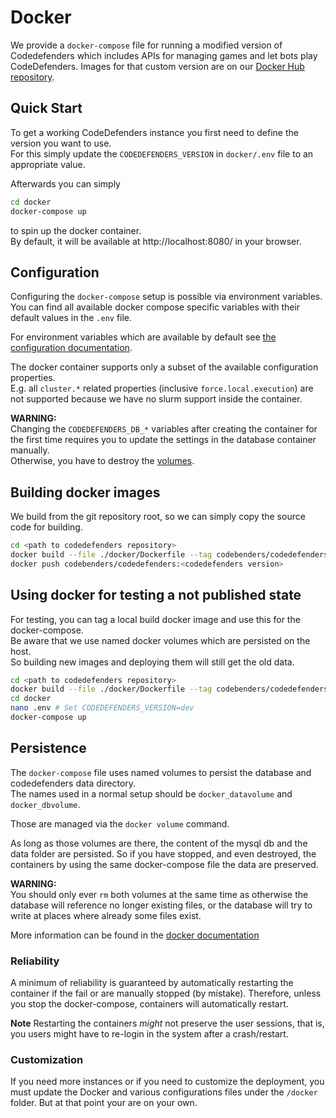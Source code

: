 # Docker

We provide a `docker-compose` file for running a modified version of Codedefenders which includes APIs for managing games and let bots play CodeDefenders.
Images for that custom version are on our [Docker Hub repository](https://hub.docker.com/r/codebenders/codedefenders).

## Quick Start

To get a working CodeDefenders instance you first need to define the version you want to use.  
For this simply update the `CODEDEFENDERS_VERSION` in `docker/.env` file to an appropriate value.  

Afterwards you can simply 

```sh
cd docker
docker-compose up
```

to spin up the docker container.  
By default, it will be available at http://localhost:8080/ in your browser.

## Configuration

Configuring the `docker-compose` setup is possible via environment variables.  
You can find all available docker compose specific variables with their default values in the `.env` file.

For environment variables which are available by default see  [the configuration documentation](./Configuration.md).

The docker container supports only a subset of the available configuration properties.  
E.g. all `cluster.*` related properties (inclusive `force.local.execution`) are not supported because we have no slurm support inside the container.

**WARNING:**  
Changing the `CODEDEFENDERS_DB_*` variables after creating the container for the first time requires you to update the settings in the database container manually.  
Otherwise, you have to destroy the [volumes](#persistence).


## Building docker images

We build from the git repository root, so we can simply copy the source code for building.

```sh
cd <path to codedefenders repository>
docker build --file ./docker/Dockerfile --tag codebenders/codedefenders:<Codedefenders version> --label "maintainer=$(git config --get user.email)" .
docker push codebenders/codedefenders:<codedefenders version>
```

## Using docker for testing a not published state

For testing, you can tag a local build docker image and use this for the docker-compose.  
Be aware that we use named docker volumes which are persisted on the host.  
So building new images and deploying them will still get the old data.

```sh
cd <path to codedefenders repository>
docker build --file ./docker/Dockerfile --tag codebenders/codedefenders:dev .
cd docker
nano .env # Set CODEDEFENDERS_VERSION=dev
docker-compose up
```

## Persistence

The `docker-compose` file uses named volumes to persist the database and codedefenders data directory.  
The names used in a normal setup should be `docker_datavolume` and `docker_dbvolume`.

Those are managed via the `docker volume` command.

As long as those volumes are there, the content of the mysql db and the data folder are persisted.
So if you have stopped, and even destroyed, the containers by using the same docker-compose file the data are preserved.

**WARNING:**  
You should only ever `rm` both volumes at the same time as otherwise the database will reference no longer existing files, or the database will try to write at places where already some files exist.

More information can be found in the [docker documentation](https://docs.docker.com/storage/volumes/)

### Reliability
A minimum of reliability is guaranteed by automatically restarting the container if the fail or are manually stopped (by mistake). Therefore, unless you stop the docker-compose, containers will automatically restart.

**Note** Restarting the containers *might* not preserve the user sessions, that is, you users might have to re-login in the system after a crash/restart.

### Customization
If you need more instances or if you need to customize the deployment, you must update the Docker and various configurations files under the ```/docker``` folder. But at that point your are on your own.
